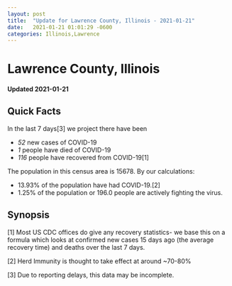 ```yaml
---
layout: post
title:  "Update for Lawrence County, Illinois - 2021-01-21"
date:   2021-01-21 01:01:29 -0600
categories: Illinois,Lawrence
---
```


# Lawrence County, Illinois
#### Updated 2021-01-21

## Quick Facts

In the last 7 days[3] we project there have been
- *52* new cases of COVID-19
- *1* people have died of COVID-19
- *116* people have recovered from COVID-19[1]

The population in this census area is 15678. By our calculations:
- 13.93% of the population have had COVID-19.[2]
- 1.25% of the population or 196.0 people are actively fighting the virus.

## Synopsis




[1] Most US CDC offices do give any recovery statistics- we base this on a formula which looks at confirmed new cases
15 days ago (the average recovery time) and deaths over the last 7 days.

[2] Herd Immunity is thought to take effect at around ~70-80%

[3] Due to reporting delays, this data may be incomplete.
 
    